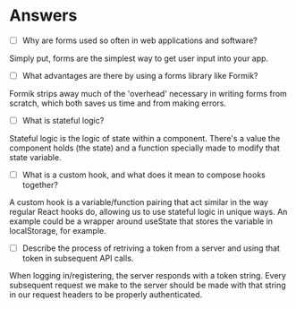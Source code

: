 # Answers

- [ ] Why are forms used so often in web applications and software?

Simply put, forms are the simplest way to get user input into your app.

- [ ] What advantages are there by using a forms library like Formik?

Formik strips away much of the 'overhead' necessary in writing forms from scratch, which both saves us time and from making errors.

- [ ] What is stateful logic?

Stateful logic is the logic of state within a component. There's a value the component holds (the state) and a function specially made to modify that state variable.

- [ ] What is a custom hook, and what does it mean to compose hooks together?

A custom hook is a variable/function pairing that act similar in the way regular React hooks do, allowing us to use stateful logic in unique ways. An example could be a wrapper around useState that stores the variable in localStorage, for example.

- [ ] Describe the process of retriving a token from a server and using that token in subsequent API calls.

When logging in/registering, the server responds with a token string. Every subsequent request we make to the server should be made with that string in our request headers to be properly authenticated.

